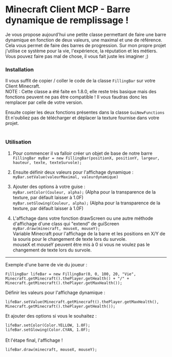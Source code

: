 # Minecraft Client MCP - Barre dynamique de remplissage !

Je vous propose aujourd'hui une petite classe permettant de faire une barre dynamique en fonction de deux valeurs, une maximal et une de référence. <br/>
Cela vous permet de faire des barres de progression. Sur mon propre projet j'utilise ce système pour la vie, l'expérience, la réputation et les métiers.<br/>
Vous pouvez faire pas mal de chose, il vous fait juste les imaginer ;)<br/>

### Installation

Il vous suffit de copier / coller le code de la classe `FillingBar` sur votre Client Minecraft.<br/>
NOTE : Cette classe a été faite en 1.8.0, elle reste très basique mais des fonctions peuvent ne pas être compatible ! Il vous faudras donc les remplacer par celle de votre version.<br/>

Ensuite copier les deux fonctions présentes dans la classe `GuiNewFunctions`<br/>
Et n'oubliez pas de télécharger et déplacer la texture fournise dans votre projet.<br/>
<br/>
### Utilisation

1) Pour commencer il va falloir créer un objet de base de notre barre<br/>
`FillingBar myBar = new FillingBar(positionX, positionY, largeur, hauteur, texte, texteSurvole);`<br/>

2) Ensuite définir deux valeurs pour l'affichage dynamique :<br/>
`myBar.setValue(valeurMaximal, valeurdynamique)`<br/>

3) Ajouter des options à votre guise :<br/>
`myBar.setColor(Couleur, alpha);` (Alpha pour la transparence de la texture, par défault laisser à 1.0F)<br/>
`myBar.setGlowing(Couleur, alpha);` (Alpha pour la transparence de la texture, par défault laisser à 1.0F)<br/>

4) L'affichage dans votre fonction drawScreen ou une autre méthode d'affichage d'une class qui "extend" de guiScreen<br/>
`myBar.draw(minecraft, mouseX, mouseY);` <br/>
Variable Minecraft pour l'affichage de la barre et les positions en X/Y de la souris pour le changement de texte lors du survole.<br/>
mouseX et mouseY peuvent être mis à 0 si vous ne voulez pas le changement de texte lors du survole.<br/>

______________________________________________________________________________________________________________________________________________________________________
Exemple d'une barre de vie du joueur : <br/>

`FillingBar lifeBar = new FillingBar(0, 0, 100, 20, "Vie", Minecraft.getMinecraft().thePlayer.getHealth() + "/" + Minecraft.getMinecraft().thePlayer.getMaxHealth());`<br/>

Définir les valeurs pour l'affichage dynamique :<br/>

`lifeBar.setValue(Minecraft.getMinecraft().thePlayer.getMaxHealth(), Minecraft.getMinecraft().thePlayer.getHealth());`<br/>

Et ajouter des options si vous le souhaitez :<br/>

`lifeBar.setColor(Color.YELLOW, 1.0F);`<br/>
`lifeBar.setGlowing(Color.CYAN, 1.0F);`<br/>
<br/>
Et l'étape final, l'affichage !<br/>

`lifeBar.draw(minecraft, mouseX, mouseY);`<br/>

